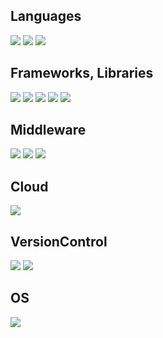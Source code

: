 ## Languages

<img src="https://img.shields.io/badge/-PHP-777BB4.svg?logo=php&style=plastic"> <img src="https://img.shields.io/badge/-Ruby-CC342D.svg?logo=ruby&style=plastic"> <img src="https://img.shields.io/badge/-Javascript-F7DF1E.svg?logo=javascript&style=plastic">

## Frameworks, Libraries

<img src="https://img.shields.io/badge/-Laravel-E74430.svg?logo=laravel&style=plastic"> <img src="https://img.shields.io/badge/-CakePHP-D33C43.svg?logo=cakephp&style=plastic"> <img src="https://img.shields.io/badge/-Ruby on Rails-CC0000.svg?logo=rails&style=plastic">
<img src="https://img.shields.io/badge/-Vue.js-4FC08D.svg?logo=vue.js&style=plastic"> <img src="https://img.shields.io/badge/-Nuxt.js-00C58E.svg?logo=nuxt.js&style=plastic">

## Middleware

<img src="https://img.shields.io/badge/-Docker-1488C6.svg?logo=docker&style=plastic"> <img src="https://img.shields.io/badge/-Redis-D82C20.svg?logo=redis&style=plastic"> <img src="https://img.shields.io/badge/-MySQL-4479A1.svg?logo=mysql&style=plastic">

## Cloud

<img src="https://img.shields.io/badge/-AWS-232F3E.svg?logo=amazon-aws&style=plastic">

## VersionControl

<img src="https://img.shields.io/badge/-Git-F05032.svg?logo=git&style=plastic"> <img src="https://img.shields.io/badge/-GitHub-181717.svg?logo=github&style=plastic">

## OS

<img src="https://img.shields.io/badge/-Linux-FCC624.svg?logo=linux&style=plastic">
